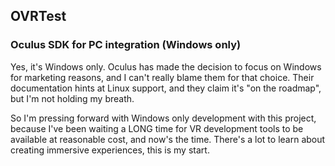 ## OVRTest
### Oculus SDK for PC integration (Windows only)
Yes, it's Windows only.  Oculus has made the decision to focus on Windows for marketing reasons, and I can't really blame them for that choice.  Their documentation hints at Linux support, and they claim it's "on the roadmap", but I'm not holding my breath.

So I'm pressing forward with Windows only development with this project, because I've been waiting a LONG time for VR development tools to be available at reasonable cost, and now's the time.  There's a lot to learn about creating immersive experiences, this is my start.